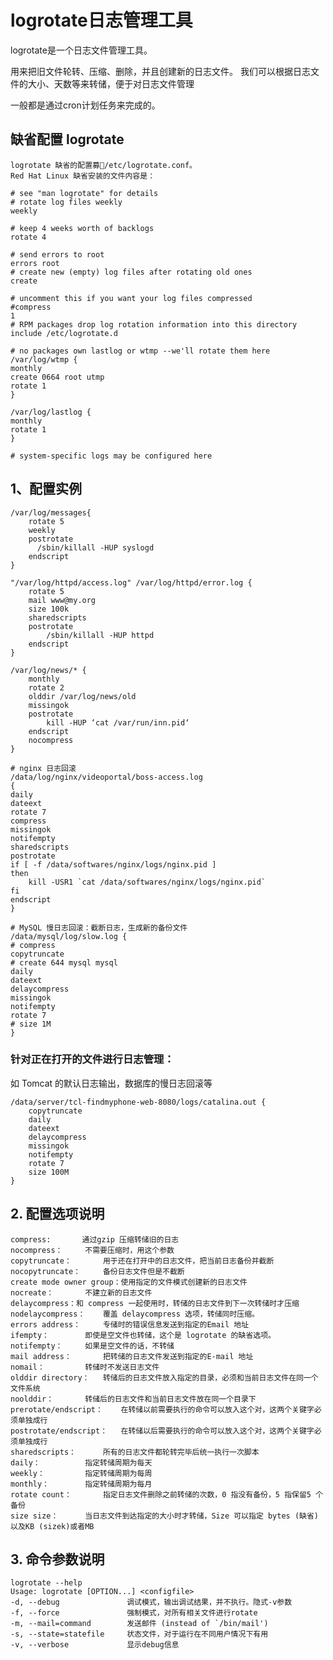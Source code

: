 
# logrotate日志管理工具

logrotate是一个日志文件管理工具。

用来把旧文件轮转、压缩、删除，并且创建新的日志文件。
我们可以根据日志文件的大小、天数等来转储，便于对日志文件管理

一般都是通过cron计划任务来完成的。

## 缺省配置 logrotate

	logrotate 缺省的配置募/etc/logrotate.conf。
	Red Hat Linux 缺省安装的文件内容是：

	# see "man logrotate" for details
	# rotate log files weekly
	weekly

	# keep 4 weeks worth of backlogs
	rotate 4

	# send errors to root
	errors root
	# create new (empty) log files after rotating old ones
	create

	# uncomment this if you want your log files compressed
	#compress
	1
	# RPM packages drop log rotation information into this directory
	include /etc/logrotate.d

	# no packages own lastlog or wtmp --we'll rotate them here
	/var/log/wtmp {
	monthly
	create 0664 root utmp
	rotate 1
	}

	/var/log/lastlog {
	monthly
	rotate 1
	}

	# system-specific logs may be configured here


## 1、配置实例
	
	/var/log/messages{
		rotate 5
		weekly
		postrotate
		  /sbin/killall -HUP syslogd	
		endscript	
	}

	"/var/log/httpd/access.log" /var/log/httpd/error.log {
		rotate 5
		mail www@my.org
		size 100k
		sharedscripts
		postrotate
			/sbin/killall -HUP httpd
		endscript
	}

	/var/log/news/* {
		monthly
		rotate 2
		olddir /var/log/news/old
		missingok
		postrotate
			kill -HUP ‘cat /var/run/inn.pid‘
		endscript
		nocompress
	}
	
	# nginx 日志回滚
	/data/log/nginx/videoportal/boss-access.log
	{
	daily                 
	dateext
	rotate 7
	compress                   
	missingok                     
	notifempty                
	sharedscripts             
	postrotate                  
	if [ -f /data/softwares/nginx/logs/nginx.pid ]
	then
		kill -USR1 `cat /data/softwares/nginx/logs/nginx.pid`
	fi
	endscript                    
	}
	
	# MySQL 慢日志回滚：截断日志，生成新的备份文件
	/data/mysql/log/slow.log {
	# compress
	copytruncate
	# create 644 mysql mysql
	daily
	dateext
	delaycompress
	missingok
	notifempty
	rotate 7
	# size 1M
	}



### 针对正在打开的文件进行日志管理：
如 Tomcat 的默认日志输出，数据库的慢日志回滚等

	/data/server/tcl-findmyphone-web-8080/logs/catalina.out {
		copytruncate
		daily
		dateext
		delaycompress
		missingok
		notifempty
		rotate 7
		size 100M
	}

## 2. 配置选项说明
	compress:		通过gzip 压缩转储旧的日志
	nocompress：		不需要压缩时，用这个参数
	copytruncate：		用于还在打开中的日志文件，把当前日志备份并截断
	nocopytruncate：		备份日志文件但是不截断
	create mode owner group：使用指定的文件模式创建新的日志文件
	nocreate：		不建立新的日志文件
	delaycompress：和 compress 一起使用时，转储的日志文件到下一次转储时才压缩
	nodelaycompress：	覆盖 delaycompress 选项，转储同时压缩。
	errors address：		专储时的错误信息发送到指定的Email 地址
	ifempty：		即使是空文件也转储，这个是 logrotate 的缺省选项。
	notifempty：		如果是空文件的话，不转储
	mail address：		把转储的日志文件发送到指定的E-mail 地址
	nomail：			转储时不发送日志文件
	olddir directory：	转储后的日志文件放入指定的目录，必须和当前日志文件在同一个文件系统
	noolddir：		转储后的日志文件和当前日志文件放在同一个目录下
	prerotate/endscript：	在转储以前需要执行的命令可以放入这个对，这两个关键字必须单独成行
	postrotate/endscript：	在转储以后需要执行的命令可以放入这个对，这两个关键字必须单独成行
	sharedscripts：		所有的日志文件都轮转完毕后统一执行一次脚本
	daily：			指定转储周期为每天
	weekly：			指定转储周期为每周
	monthly：		指定转储周期为每月
	rotate count：		指定日志文件删除之前转储的次数，0 指没有备份，5 指保留5 个备份
	size size：		当日志文件到达指定的大小时才转储，Size 可以指定 bytes (缺省)以及KB (sizek)或者MB

## 3. 命令参数说明
 	logrotate --help
	Usage: logrotate [OPTION...] <configfile>
  	-d, --debug               调试模式，输出调试结果，并不执行。隐式-v参数
  	-f, --force               强制模式，对所有相关文件进行rotate
  	-m, --mail=command        发送邮件 (instead of `/bin/mail')
  	-s, --state=statefile     状态文件，对于运行在不同用户情况下有用
  	-v, --verbose             显示debug信息
